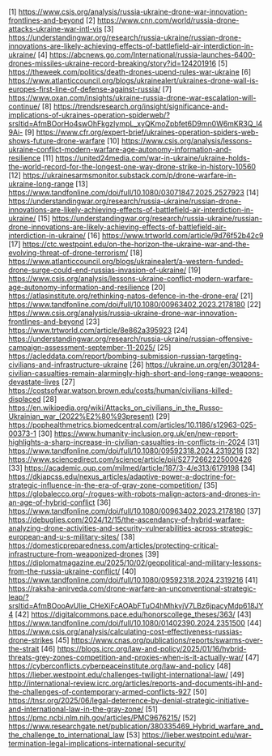 [1] https://www.csis.org/analysis/russia-ukraine-drone-war-innovation-frontlines-and-beyond
[2] https://www.cnn.com/world/russia-drone-attacks-ukraine-war-intl-vis
[3] https://understandingwar.org/research/russia-ukraine/russian-drone-innovations-are-likely-achieving-effects-of-battlefield-air-interdiction-in-ukraine/
[4] https://abcnews.go.com/International/russia-launches-6400-drones-missiles-ukraine-record-breaking/story?id=124201916
[5] https://theweek.com/politics/death-drones-upend-rules-war-ukraine
[6] https://www.atlanticcouncil.org/blogs/ukrainealert/ukraines-drone-wall-is-europes-first-line-of-defense-against-russia/
[7] https://www.oxan.com/insights/ukraine-russia-drone-war-escalation-will-continue/
[8] https://trendsresearch.org/insight/significance-and-implications-of-ukraines-operation-spiderweb/?srsltid=AfmBOorHo4swOhFkgzIympL_xyQKmoZpbfet6D9mn0W6mKR3Q_l49Ai-
[9] https://www.cfr.org/expert-brief/ukraines-operation-spiders-web-shows-future-drone-warfare
[10] https://www.csis.org/analysis/lessons-ukraine-conflict-modern-warfare-age-autonomy-information-and-resilience
[11] https://united24media.com/war-in-ukraine/ukraine-holds-the-world-record-for-the-longest-one-way-drone-strike-in-history-10560
[12] https://ukrainesarmsmonitor.substack.com/p/drone-warfare-in-ukraine-long-range
[13] https://www.tandfonline.com/doi/full/10.1080/03071847.2025.2527923
[14] https://understandingwar.org/research/russia-ukraine/russian-drone-innovations-are-likely-achieving-effects-of-battlefield-air-interdiction-in-ukraine/
[15] https://understandingwar.org/research/russia-ukraine/russian-drone-innovations-are-likely-achieving-effects-of-battlefield-air-interdiction-in-ukraine/
[16] https://www.trtworld.com/article/9d76f52b42c9
[17] https://ctc.westpoint.edu/on-the-horizon-the-ukraine-war-and-the-evolving-threat-of-drone-terrorism/
[18] https://www.atlanticcouncil.org/blogs/ukrainealert/a-western-funded-drone-surge-could-end-russias-invasion-of-ukraine/
[19] https://www.csis.org/analysis/lessons-ukraine-conflict-modern-warfare-age-autonomy-information-and-resilience
[20] https://atlasinstitute.org/rethinking-natos-defence-in-the-drone-era/
[21] https://www.tandfonline.com/doi/full/10.1080/00963402.2023.2178180
[22] https://www.csis.org/analysis/russia-ukraine-drone-war-innovation-frontlines-and-beyond
[23] https://www.trtworld.com/article/8e862a395923
[24] https://understandingwar.org/research/russia-ukraine/russian-offensive-campaign-assessment-september-11-2025/
[25] https://acleddata.com/report/bombing-submission-russian-targeting-civilians-and-infrastructure-ukraine
[26] https://ukraine.un.org/en/301284-civilian-casualties-remain-alarmingly-high-short-and-long-range-weapons-devastate-lives
[27] https://costsofwar.watson.brown.edu/costs/human/civilians-killed-displaced
[28] https://en.wikipedia.org/wiki/Attacks_on_civilians_in_the_Russo-Ukrainian_war_(2022%E2%80%93present)
[29] https://pophealthmetrics.biomedcentral.com/articles/10.1186/s12963-025-00373-1
[30] https://www.humanity-inclusion.org.uk/en/new-report-highlights-a-sharp-increase-in-civilian-casualties-in-conflicts-in-2024
[31] https://www.tandfonline.com/doi/full/10.1080/09592318.2024.2319216
[32] https://www.sciencedirect.com/science/article/pii/S2772662225000426
[33] https://academic.oup.com/milmed/article/187/3-4/e313/6179198
[34] https://dkiapcss.edu/nexus_articles/adaptive-power-a-doctrine-for-strategic-influence-in-the-era-of-gray-zone-competition/
[35] https://globalecco.org/-/rogues-with-robots-malign-actors-and-drones-in-an-age-of-hybrid-conflict
[36] https://www.tandfonline.com/doi/full/10.1080/00963402.2023.2178180
[37] https://debuglies.com/2024/12/15/the-ascendancy-of-hybrid-warfare-analyzing-drone-activities-and-security-vulnerabilities-across-strategic-european-and-u-s-military-sites/
[38] https://domesticpreparedness.com/articles/protecting-critical-infrastructure-from-weaponized-drones
[39] https://diplomatmagazine.eu/2025/10/02/geopolitical-and-military-lessons-from-the-russia-ukraine-conflict/
[40] https://www.tandfonline.com/doi/full/10.1080/09592318.2024.2319216
[41] https://raksha-anirveda.com/drone-warfare-an-unconventional-strategic-leap/?srsltid=AfmBOooAvUIie_CHeXiFcAOAbFTuO4hMhkvjV7LBz6jpacyMdp618JY4
[42] https://digitalcommons.pace.edu/honorscollege_theses/363/
[43] https://www.tandfonline.com/doi/full/10.1080/01402390.2024.2351500
[44] https://www.csis.org/analysis/calculating-cost-effectiveness-russias-drone-strikes
[45] https://www.cnas.org/publications/reports/swarms-over-the-strait
[46] https://blogs.icrc.org/law-and-policy/2025/01/16/hybrid-threats-grey-zones-competition-and-proxies-when-is-it-actually-war/
[47] https://cyberconflicts.cyberpeaceinstitute.org/law-and-policy
[48] https://lieber.westpoint.edu/challenges-twilight-international-law/
[49] http://international-review.icrc.org/articles/reports-and-documents-ihl-and-the-challenges-of-contemporary-armed-conflicts-927
[50] https://tnsr.org/2025/06/legal-deterrence-by-denial-strategic-initiative-and-international-law-in-the-gray-zone/
[51] https://pmc.ncbi.nlm.nih.gov/articles/PMC9676215/
[52] https://www.researchgate.net/publication/380335469_Hybrid_warfare_and_the_challenge_to_international_law
[53] https://lieber.westpoint.edu/war-termination-legal-implications-international-security/